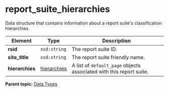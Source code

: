 # report\_suite\_hierarchies

Data structure that contains information about a report suite's classification hierarchies.

|Element|Type|Description|
|-------|----|-----------|
|**rsid** |`xsd:string` | The report suite ID. |
|**site\_title** |`xsd:string` | The report suite friendly name. |
|**hierarchies** |[hierarchies](r_hierarchies.md#) | A list of `default_page` objects associated with this report suite. |

**Parent topic:** [Data Types](../data_types/c_datatypes.md)

